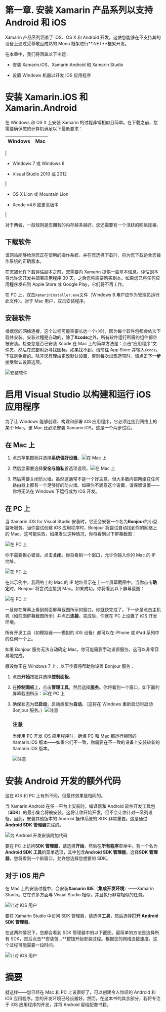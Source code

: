# 第一章. 安装 Xamarin 产品系列以支持 Android 和 iOS

Xamarin 产品系列涵盖了 iOS、OS X 和 Android 开发。这使您能够在不支持其的设备上通过受尊敬且成熟的 Mono 框架进行**.NET**框架开发。

在本章中，我们将涵盖以下主题：

+   安装 Xamarin.iOS、Xamarin.Android 和 Xamarin Studio

+   设置 Windows 机器以开发 iOS 应用程序

# 安装 Xamarin.iOS 和 Xamarin.Android

在 Windows 和 OS X 上安装 Xamarin 的过程非常相似且简单。在下载之前，您需要确保您的计算机满足以下最低要求：

| Windows | Mac |
| --- | --- |

|

+   Windows 7 或 Windows 8

+   Visual Studio 2010 或 2012

|

+   OS X Lion 或 Mountain Lion

+   Xcode v4.6 或更高版本

|

对于两者，一般规则是您拥有的内存越多越好。您还需要有一个活跃的网络连接。

## 下载软件

该网站能够检测您正在使用的操作系统，并在您选择下载时，将为您下载适合您操作系统的正确版本。

在您被允许下载评估副本之前，您需要向 Xamarin 提供一些基本信息。评估副本将允许您开发并部署应用程序 30 天，之后您将需要购买副本。如果您已将任何应用程序发布到 Apple Store 或 Google Play，它们将不再工作。

在 PC 上，双击`XamarinInstaller.exe`文件（Windows 8 用户应作为管理员运行此文件）。对于 Mac 用户，双击安装程序。

## 安装软件

根据您的网络连接，这个过程可能需要长达一个小时，因为每个软件包都会依次下载并安装。安装过程是自动的，除了**Xcode**之外，所有软件运行所需的组件都会被安装。检查您是否已安装 Xcode 在 Mac 上的简单方法是：点击“应用程序”文件夹，然后在底部附近寻找图标。如果找不到，请前往 App Store 并输入`Xcode`。下载是免费的。除非您有理由更改默认设置，否则每次出现选项时，请点击**下一步**接受默认设置选项。

![安装软件](img/00003.jpeg)

# 启用 Visual Studio 以构建和运行 iOS 应用程序

为了让 Windows 能够创建、构建和部署 iOS 应用程序，它必须连接到网络上的某个 Mac。该 Mac 还必须安装 Xamarin.iOS。这是一个两步过程。

## 在 Mac 上

1.  点击苹果图标并选择**系统偏好设置**。![在 Mac 上](img/00004.jpeg)

1.  然后您需要选择**安全与隐私**首选项选项。![在 Mac 上](img/00005.jpeg)

1.  然后需要关闭防火墙。虽然这通常不是一个好主意，但大多数内部网络在任何路由器上都有一个足够好的防火墙。如果你不满意这个设置，请保留设置——你将无法在 Windows 下运行或为 iOS 开发。

## 在 PC 上

当 Xamarin.iOS for Visual Studio 安装时，它还会安装一个名为**Bonjour**的小型监听服务。当你尝试创建 iOS 应用程序时，Bonjour 将尝试自动找到你的网络上的 Mac。这可能失败，如果发生这种情况，你将看到以下屏幕截图：

![在 PC 上](img/00006.jpeg)

你不需要担心错误。点击**关闭**。你将看到一个窗口，允许你输入你的 Mac 的 IP 地址。

![在 PC 上](img/00007.jpeg)

在此示例中，我网络上的 Mac 的 IP 地址显示在上一个屏幕截图中。当你点击**确定**时，Bonjour 将尝试连接到 Mac。如果成功，你将看到以下屏幕截图：

![在 PC 上](img/00008.jpeg)

一旦你在屏幕上看到前面屏幕截图所示的窗口，你就快完成了。下一步是点击主机机（如前面屏幕截图所示）并点击**连接**。完成后，你就在 PC 上设置了 iOS 开发环境。

所有开发工具（如模拟器——模拟的 iOS 设备）都可以在 iPhone 或 iPad 系列中的任何一个上。

如果 Bonjour 服务无法自动确定 Mac，你可能需要手动设置服务。这可以非常容易地完成。

假设你正在 Windows 7 上，以下步骤将帮助你设置 Bonjour 服务：

1.  点击**开始**按钮并选择**控制面板**。

1.  在**控制面板**上，点击**管理工具**，然后选择**服务**。你将看到一个窗口，如下面的屏幕截图所示：![在 PC 上](img/00009.jpeg)

1.  确保状态为**已启动**，启动类型为**自动**。（这将在 Windows 重新启动时启动 Bonjour 服务。）![注意](img/00001.gif)

    ### 注意

    当使用 PC 开发 iOS 应用程序时，确保 PC 和 Mac 都运行相同的 Xamarin.iOS 版本——如果它们不一致，你需要在不一致的设备上安装较新的 Xamarin.iOS 版本。

    ![注意](img/00001.gif)

# 安装 Android 开发的额外代码

这在 iOS 和 PC 上有所不同，但最终效果是相同的。

当 Xamarin.Android 在任一平台上安装时，编译器和 Android 软件开发工具包（**SDK**）的最小集合将被安装。这将让你开始开发，但不会让你针对一系列设备。因此，安装其他版本的 Android 操作系统的 SDK 非常重要。这是通过**Android SDK** **管理器**完成的。

![为 Android 开发安装附加代码](img/00010.jpeg)

要在 PC 上访问**SDK 管理器**，请选择**开始**，然后在**所有程序**菜单中，有一个名为**Android SDK 工具**的菜单选项，其中包含**Android SDK 管理器**。选择**SDK 管理器**，您将看到一个新窗口，允许您选择您想要的 SDK。

## 对于 iOS 用户

在 Mac 上的安装过程中，会安装**Xamarin IDE**（**集成开发环境**）——Xamarin Studio。它在许多方面与 Visual Studio 相似，并且执行非常相似的任务。

![针对 iOS 用户](img/00011.jpeg)

要在 Xamarin Studio 中访问 SDK 管理器，请选择**工具**，然后选择**打开 Android SDK 管理器**。

在这两种情况下，您都会看到 SDK 管理器中的以下截图。最简单的方法是选择所有 SDK，然后点击**安装包...**按钮开始安装过程。根据您的网络连接速度，这个过程可能需要一段时间。

![针对 iOS 用户](img/00012.jpeg)

# 摘要

就这样——您已经在 Mac 和 PC 上设置好了，可以创建令人惊叹的 Android 和 iOS 应用程序。您的开发环境已经设置好。然而，在这本书的其余部分，我将专注于 iOS 应用程序的开发，并将 Android 留给配套书籍。
